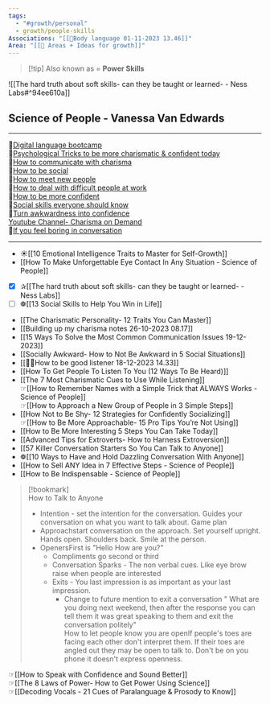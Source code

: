 ```yaml
---
tags:
  - "#growth/personal"
  - growth/people-skills
Associations: "[[🧰Body language 01-11-2023 13.46]]"
Area: "[[🌳 Areas + Ideas for growth]]"
---
```


>[!tip] Also known as = **Power Skills**


![[The hard truth about soft skills- can they be taught or learned- - Ness Labs#^94ee610a]]
## Science of People - Vanessa Van Edwards
---
🍁[Digital language bootcamp](https://www.youtube.com/watch?v=dxlkpCkGQjY&pp=ygUPdmFuZXNzYSBlZHdhcmRz)  
🍁[Psychological Tricks to be more charismatic & confident today](https://www.youtube.com/watch?v=iApkwoskJkc&pp=ygUPdmFuZXNzYSBlZHdhcmRz)  
🍁[How to communicate with charisma](https://www.youtube.com/watch?v=Eor7yNjboQI&pp=ygUPdmFuZXNzYSBlZHdhcmRz)  
🍁[How to be social](https://www.youtube.com/watch?v=gf5STE2VJKI)  
🍁[How to meet new people](https://www.youtube.com/watch?v=m4gWMTDaxKk)  
🍁[How to deal with difficult people at work](https://www.youtube.com/watch?v=QCNbq-WwEUI)  
🍁[How to be more confident](https://www.youtube.com/watch?v=7LkEtZhskv4)  
🍁[Social skills everyone should know](https://www.youtube.com/watch?v=4nm3vgg8k-0)  
🍁[Turn awkwardness into confidence](https://www.youtube.com/watch?v=Ft_5qeI_Z4w&list=WL&index=171&pp=gAQBiAQB)  
[Youtube Channel- Charisma on Demand](https://www.youtube.com/@Charismaoncommand)  
🍁[If you feel boring in conversation](https://www.youtube.com/watch?v=NzVrmGjsGWo)  


---
- ☀︎[[10 Emotional Intelligence Traits to Master for Self-Growth]]
- [[How To Make Unforgettable Eye Contact In Any Situation - Science of People]]
- [x] ✰[[The hard truth about soft skills- can they be taught or learned- - Ness Labs]]
- [ ] ❁[[13 Social Skills to Help You Win in Life]]
- [[The Charismatic Personality- 12 Traits You Can Master]]
- [[Building up my charisma notes 26-10-2023 08.17]]
- [[15 Ways To Solve the Most Common Communication Issues 19-12-2023]]
- [[Socially Awkward- How to Not Be Awkward in 5 Social Situations]]
- [[👂🏽How to be good listener 18-12-2023 14.33]]
- [[How To Get People To Listen To You (12 Ways To Be Heard)]]
- [[The 7 Most Charismatic Cues to Use While Listening]]  
☞[[How to Remember Names with a Simple Trick that ALWAYS Works - Science of People]]  
☞[[How to Approach a New Group of People in 3 Simple Steps]]
- [[How Not to Be Shy- 12 Strategies for Confidently Socializing]]  
☞[[How to Be More Approachable- 15 Pro Tips You’re Not Using]]
- [[How to Be More Interesting 5 Steps You Can Take Today]]
- [[Advanced Tips for Extroverts- How to Harness Extroversion]]
- [[57 Killer Conversation Starters So You Can Talk to Anyone]]
- ❁[[10 Ways to Have and Hold Dazzling Conversation With Anyone]]
- [[How to Sell ANY Idea in 7 Effective Steps - Science of People]]
- [[How to Be Indispensable - Science of People]]
> [!bookmark]  
> How to Talk to Anyone
> - Intention - set the intention for the conversation. Guides your conversation on what you want to talk about. Game plan
> - Approachstart conversation on the approach. Set yourself upright. Hands open. Shoulders back. Smile at the person. 
> - OpenersFirst is "Hello How are you?"
> 	  - Compliments go second or third
>   - Conversation Sparks - The non verbal cues. Like eye brow raise when people are interested
>   - Exits - You last impression is as important as your last impression. 
> 	  - Change to future mention to exit a conversation " What are you doing next weekend, then after the response you can tell them it was great speaking to them and exit the conversation politely"  
How to let people know you are openIf people's toes are facing each other don't interpret them. If their toes are angled out they may be open to talk to. Don't be on you phone it doesn't express openness. 



☞[[How to Speak with Confidence and Sound Better]]  
☞[[The 8 Laws of Power- How to Get Power Using Science]]  
☞[[Decoding Vocals - 21 Cues of Paralanguage & Prosody to Know]]
